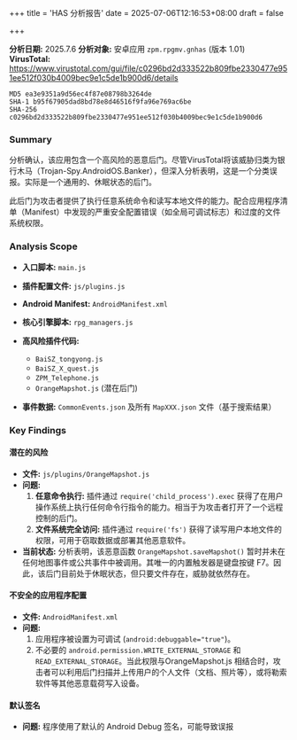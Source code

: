 +++
title = 'HAS 分析报告'
date = 2025-07-06T12:16:53+08:00
draft = false

+++

**分析日期:** 2025.7.6
**分析对象:** 安卓应用 `zpm.rpgmv.gnhas` (版本 1.01) 
**VirusTotal:** https://www.virustotal.com/gui/file/c0296bd2d333522b809fbe2330477e951ee512f030b4009bec9e1c5de1b900d6/details

```
MD5 ea3e9351a9d56ec4f87e08798b3264de
SHA-1 b95f67905dad8bd78e8d46516f9fa96e769ac6be
SHA-256 c0296bd2d333522b809fbe2330477e951ee512f030b4009bec9e1c5de1b900d6
```

### Summary

分析确认，该应用包含一个高风险的恶意后门。尽管VirusTotal将该威胁归类为银行木马（Trojan-Spy.AndroidOS.Banker），但深入分析表明，这是一个分类误报。实际是一个通用的、休眠状态的后门。

此后门为攻击者提供了执行任意系统命令和读写本地文件的能力。配合应用程序清单（Manifest）中发现的严重安全配置错误（如全局可调试标志）和过度的文件系统权限。

### Analysis Scope

* **入口脚本:** `main.js`

* **插件配置文件:** `js/plugins.js`

* **Android Manifest:** `AndroidManifest.xml`

* **核心引擎脚本:** `rpg_managers.js`

*   **高风险插件代码:**
    *   `BaiSZ_tongyong.js`
    *   `BaiSZ_X_quest.js`
    *   `ZPM_Telephone.js`
    *   `OrangeMapshot.js` (潜在后门)
    
* **事件数据:** `CommonEvents.json` 及所有 `MapXXX.json` 文件（基于搜索结果）

### Key Findings

#### 潜在的风险

*   **文件:** `js/plugins/OrangeMapshot.js`
*   **问题:**
    1.  **任意命令执行:** 插件通过 `require('child_process').exec` 获得了在用户操作系统上执行任何命令行指令的能力。相当于为攻击者打开了一个远程控制的后门。
    2.  **文件系统完全访问:** 插件通过 `require('fs')` 获得了读写用户本地文件的权限，可用于窃取数据或部署其他恶意软件。
*   **当前状态:** 分析表明，该恶意函数 `OrangeMapshot.saveMapshot()` 暂时并未在任何地图事件或公共事件中被调用。其唯一的内置触发器是键盘按键 F7。因此，该后门目前处于休眠状态，但只要文件存在，威胁就依然存在。

#### 不安全的应用程序配置

*   **文件:** `AndroidManifest.xml`
*   **问题:** 
    1. 应用程序被设置为可调试 (`android:debuggable="true"`)。
    2. 不必要的 `android.permission.WRITE_EXTERNAL_STORAGE` 和 `READ_EXTERNAL_STORAGE`。当此权限与OrangeMapshot.js 相结合时，攻击者可以利用后门扫描并上传用户的个人文件（文档、照片等），或将勒索软件等其他恶意载荷写入设备。

#### 默认签名

- **问题:** 程序使用了默认的 Android Debug 签名，可能导致误报